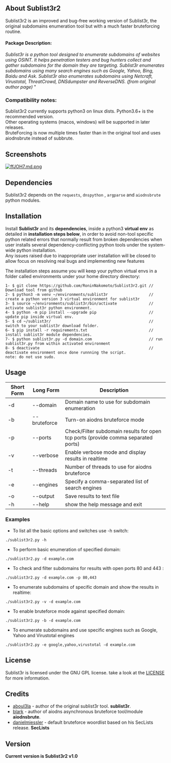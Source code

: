## About Sublist3r2 

Sublist3r2 is an improved and bug-free working version of Sublist3r, the original subdomains enumeration tool but with a much faster bruteforcing routine.

#### Package Description:
*Sublist3r is a python tool designed to enumerate subdomains of websites using OSINT. It helps penetration testers and bug hunters collect and gather subdomains for the domain they are targeting. Sublist3r enumerates subdomains using many search engines such as Google, Yahoo, Bing, Baidu and Ask. Sublist3r also enumerates subdomains using Netcraft, Virustotal, ThreatCrowd, DNSdumpster and ReverseDNS. (from original author page)*
"

### Compatibility notes:
Sublist3r2 currently supports python3 on linux dists. Python3.6+ is the recommended version. </br>
Other operating systems (macos, windows) will be supported in later releases. </br>
BruteForcing is now multiple times faster than in the original tool and uses aiodnsbrute instead of subbrute.</br>



## Screenshots

<a href="https://freeimage.host/i/ffJOH7"><img src="https://iili.io/ffJOH7.md.png" alt="ffJOH7.md.png" border="0"></a>

## Dependencies

Sublist3r2 depends on the `requests`, `dnspython` , `argparse` and `aiodnsbrute` python modules.


## Installation

Install **Sublist3r** and its **dependencies**, inside a python3 **virtual env** as detailed in **installation steps below**, in order to avoid non-tool specific python related errors that normally result from broken dependencies when user installs several dependency-conflicting python tools under the system-wide python installation.</br> 
Any issues raised due to inappropriate user installation will be closed to allow focus on resolving real bugs and implementing new features </br>

The installation steps assume you will keep your python virtual envs in a folder called environments under your home directory  directory:

```
1- $ git clone https://github.com/RoninNakomoto/Sublist3r2.git // Download tool from github
2- $ python3 -m venv ~/environments/sublist3r                  // create a python version 3 virtual environment for sublist3r
3- $ source ~/environments/sublist3r/bin/activate              // activate sublist3r python environment. 
4- $ python -m pip install --upgrade pip                       // update pip inside virtual env.
5- $ cd ~/sublist3r/                                           // switch to your sublist3r download folder.
6- $ pip install -r requirements.txt                           // install sublist3r module dependencies.
7- $ python sublist3r.py -d domain.com                         // run sublist3r.py from within activated environment
8- $ deactivate                                                // deactivate environment once done runnning the script.
note: do not use sudo.
```

## Usage

Short Form    | Long Form     | Description
------------- | ------------- |-------------
-d            | --domain      | Domain name to use for subdomain enumeration
-b            | --bruteforce  | Turn-on aiodns bruteforce mode
-p            | --ports       | Check/Filter subdomain results for open tcp ports (provide comma separated ports)
-v            | --verbose     | Enable verbose mode and display results in realtime
-t            | --threads     | Number of threads to use for aiodns bruteforce
-e            | --engines     | Specify a comma-separated list of search engines
-o            | --output      | Save results to text file
-h            | --help        | show the help message and exit

### Examples

* To list all the basic options and switches use -h switch:

```./sublist3r2.py -h```

* To perform basic enumeration of specified domain:

``./sublist3r2.py -d example.com``

* To check and filter subdomains for results with open ports 80 and 443 :

``./sublist3r2.py -d example.com -p 80,443``

* To enumerate subdomains of specific domain and show the results in realtime:

``./sublist3r2.py -v -d example.com``

* To enable bruteforce mode against specified domain:

``./sublist3r2.py -b -d example.com``

* To enumerate subdomains and use specific engines such as Google, Yahoo and Virustotal engines

``./sublist3r2.py -e google,yahoo,virustotal -d example.com``




## License

Sublist3r is licensed under the GNU GPL license. take a look at the [LICENSE](https://github.com/RoninNakomoto/Sublist3r2/blob/master/LICENSE) for more information.


## Credits

* [aboul3la](https://github.com/aboul3la/) - author of the original sublist3r tool. **sublist3r**. 
* [blark](https://github.com/blark/) - author of aiodns asynchronous bruteforce tool/module **aiodnsbrute**. 
* [danielmiessler](https://github.com/danielmiessler/) - default bruteforce woordlist based on his SecLists release. **SecLists**


## Version
**Current version is Sublist3r2 v1.0**
